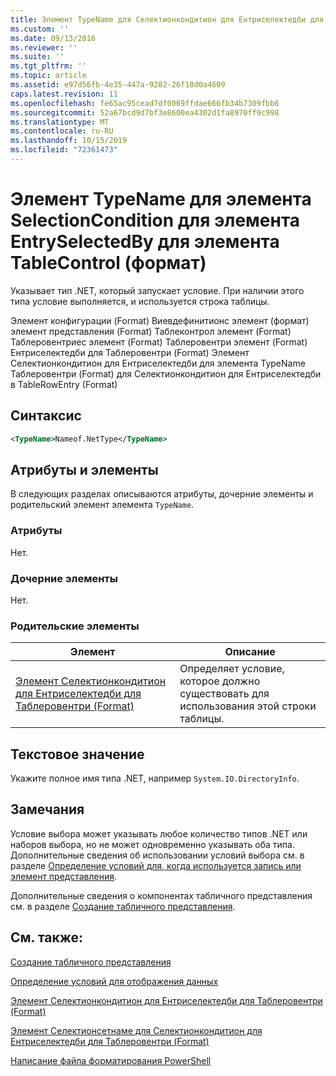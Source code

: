 ```yaml
---
title: Элемент TypeName для Селектионкондитион для Ентриселектедби для Таблеконтрол (Format) | Документация Майкрософт
ms.custom: ''
ms.date: 09/13/2016
ms.reviewer: ''
ms.suite: ''
ms.tgt_pltfrm: ''
ms.topic: article
ms.assetid: e97d56fb-4e35-447a-9282-26f10d0a4609
caps.latest.revision: 11
ms.openlocfilehash: fe65ac95cead7df0069ffdae666fb34b7309fbb6
ms.sourcegitcommit: 52a67bcd9d7bf3e8600ea4302d1fa8970ff9c998
ms.translationtype: MT
ms.contentlocale: ru-RU
ms.lasthandoff: 10/15/2019
ms.locfileid: "72361473"
---
```

# <a name="typename-element-for-selectioncondition-for-entryselectedby-for-tablecontrol-format"></a>Элемент TypeName для элемента SelectionCondition для элемента EntrySelectedBy для элемента TableControl (формат)

Указывает тип .NET, который запускает условие. При наличии этого типа условие выполняется, и используется строка таблицы.

Элемент конфигурации (Format) Виевдефинитионс элемент (формат) элемент представления (Format) Таблеконтрол элемент (Format) Таблеровентриес элемент (Format) Таблеровентри элемент (Format) Ентриселектедби для Таблеровентри (Format) Элемент Селектионкондитион для Ентриселектедби для элемента TypeName Таблеровентри (Format) для Селектионкондитион для Ентриселектедби в TableRowEntry (Format)

## <a name="syntax"></a>Синтаксис

```xml
<TypeName>Nameof.NetType</TypeName>
```

## <a name="attributes-and-elements"></a>Атрибуты и элементы

В следующих разделах описываются атрибуты, дочерние элементы и родительский элемент элемента `TypeName`.

### <a name="attributes"></a>Атрибуты

Нет.

### <a name="child-elements"></a>Дочерние элементы

Нет.

### <a name="parent-elements"></a>Родительские элементы

|Элемент|Описание|
|-------------|-----------------|
|[Элемент Селектионкондитион для Ентриселектедби для Таблеровентри (Format)](./selectioncondition-element-for-entryselectedby-for-tablecontrol-format.md)|Определяет условие, которое должно существовать для использования этой строки таблицы.|

## <a name="text-value"></a>Текстовое значение

Укажите полное имя типа .NET, например `System.IO.DirectoryInfo`.

## <a name="remarks"></a>Замечания

Условие выбора может указывать любое количество типов .NET или наборов выбора, но не может одновременно указывать оба типа. Дополнительные сведения об использовании условий выбора см. в разделе [Определение условий для, когда используется запись или элемент представления](./defining-conditions-for-displaying-data.md).

Дополнительные сведения о компонентах табличного представления см. в разделе [Создание табличного представления](./creating-a-table-view.md).

## <a name="see-also"></a>См. также:

[Создание табличного представления](./creating-a-table-view.md)

[Определение условий для отображения данных](./defining-conditions-for-displaying-data.md)

[Элемент Селектионкондитион для Ентриселектедби для Таблеровентри (Format)](./selectioncondition-element-for-entryselectedby-for-tablecontrol-format.md)

[Элемент Селектионсетнаме для Селектионкондитион для Ентриселектедби для Таблеровентри (Format)](./selectionsetname-element-for-selectioncondition-for-entryselectedby-for-tablecontrol-format.md)

[Написание файла форматирования PowerShell](./writing-a-powershell-formatting-file.md)
